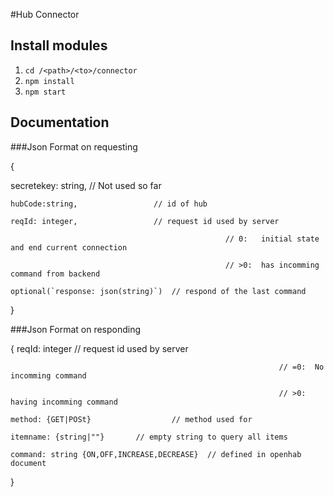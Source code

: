 #Hub Connector

## Install modules
1. `cd /<path>/<to>/connector`
2. `npm install`
3. `npm start`

## Documentation
###Json Format on requesting

{

  secretekey: string, 		// Not used so far

	hubCode:string, 				// id of hub

	reqId: integer, 				// request id used by server

													// 0: 	initial state and end current connection

													// >0: 	has incomming command from backend

	optional(`response: json(string)`)	// respond of the last command

}

###Json Format on responding 

{
    reqId: integer          		// request id used by server

																// =0: 	No incomming command

																// >0: 	having incomming command

    method: {GET|POSt}					// method used for 

    itemname: {string|""}     	// empty string to query all items

    command: string {ON,OFF,INCREASE,DECREASE}	// defined in openhab document

 }

